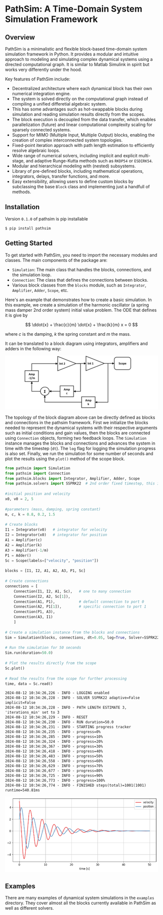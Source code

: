 # PathSim: A Time-Domain System Simulation Framework


## Overview

PathSim is a minimalistic and flexible block-based time-domain system simulation framework in Python. It provides a modular and intuitive approach to modeling and simulating complex dynamical systems using a directed computational graph. It is similar to Matlab Simulink in spirit but works very differently under the hood.

Key features of PathSim include:

- Decentralized architecture where each dynamical block has their own numerical integration engine. 
- The system is solved directly on the computational graph instead of compiling a unified differetial algebraic system.
- This has some advantages such as hot-swappable blocks during simulation and reading simulation results directly from the scopes.
- The block execution is decoupled from the data transfer, which enables parallelization (future) and linear computational complexity scaling for sparsely connected systems.
- Support for MIMO (Multiple Input, Multiple Output) blocks, enabling the creation of complex interconnected system topologies.
- Fixed-point iteration approach with path length estimation to efficiently resolve algebraic loops.
- Wide range of numerical solvers, including implicit and explicit multi-stage, and adaptive Runge-Kutta methods such as `RKDP54` or `ESDIRK54`.
- Modular and hierarchical modeling with (nested) subsystems.
- Library of pre-defined blocks, including mathematical operations, integrators, delays, transfer functions, and more.
- Easy extensibility, allowing users to define custom blocks by subclassing the base `Block` class and implementing just a handfull of methods. 


## Installation

Version `0.1.0` of pathsim is pip installable

```console
$ pip install pathsim
```

## Getting Started

To get started with PathSim, you need to import the necessary modules and classes. The main components of the package are:

- `Simulation`: The main class that handles the blocks, connections, and the simulation loop.
- `Connection`: The class that defines the connections between blocks.
- Various block classes from the `blocks` module, such as `Integrator`, `Amplifier`, `Adder`, `Scope`, etc.

Here's an example that demonstrates how to create a basic simulation. 
In this example, we create a simulation of the harmonic oscillator (a spring mass damper 2nd order system) initial value problem. The ODE that defines it is give by

$$
\ddot{x} + \frac{c}{m} \dot{x} + \frac{k}{m} x = 0
$$

where $c$ is the damping, $k$ the spring constant and $m$ the mass.

It can be translated to a block diagram using integrators, amplifiers and adders in the following way:

![png](README_files/harmonic_oscillator_blockdiagram.png)

The topology of the block diagram above can be directly defined as blocks and connections in the pathsim framework. First we initialize the blocks needed to represent the dynamical systems with their respective arguments such as initial conditions and gain values, then the blocks are connected using `Connection` objects, forming two feedback loops. The `Simulation` instance manages the blocks and connections and advances the system in time with the timestep (`dt`). The `log` flag for logging the simulation progress is also set. Finally, we run the simulation for some number of seconds and plot the results using the `plot()` method of the scope block.



```python
from pathsim import Simulation
from pathsim import Connection
from pathsim.blocks import Integrator, Amplifier, Adder, Scope
from pathsim.solvers import SSPRK22  # 2nd order fixed timestep, this is also the default

#initial position and velocity
x0, v0 = 2, 5

#parameters (mass, damping, spring constant)
m, c, k = 0.8, 0.2, 1.5

# Create blocks 
I1 = Integrator(v0)   # integrator for velocity
I2 = Integrator(x0)   # integrator for position
A1 = Amplifier(c)
A2 = Amplifier(k)
A3 = Amplifier(-1/m)
P1 = Adder()
Sc = Scope(labels=["velocity", "position"])

blocks = [I1, I2, A1, A2, A3, P1, Sc]

# Create connections
connections = [
    Connection(I1, I2, A1, Sc),   # one to many connection
    Connection(I2, A2, Sc[1]),
    Connection(A1, P1),           # default connection to port 0
    Connection(A2, P1[1]),        # specific connection to port 1
    Connection(P1, A3),
    Connection(A3, I1)
    ]

# Create a simulation instance from the blocks and connections
Sim = Simulation(blocks, connections, dt=0.05, log=True, Solver=SSPRK22)

# Run the simulation for 50 seconds
Sim.run(duration=50.0)

# Plot the results directly from the scope
Sc.plot()

# Read the results from the scope for further processing
time, data = Sc.read()
```

    2024-08-12 10:34:26,226 - INFO - LOGGING enabled
    2024-08-12 10:34:26,228 - INFO - SOLVER SSPRK22 adaptive=False implicit=False
    2024-08-12 10:34:26,228 - INFO - PATH LENGTH ESTIMATE 3, 'iterations_min' set to 3
    2024-08-12 10:34:26,229 - INFO - RESET
    2024-08-12 10:34:26,230 - INFO - RUN duration=50.0
    2024-08-12 10:34:26,231 - INFO - STARTING progress tracker
    2024-08-12 10:34:26,235 - INFO - progress=0%
    2024-08-12 10:34:26,285 - INFO - progress=10%
    2024-08-12 10:34:26,324 - INFO - progress=20%
    2024-08-12 10:34:26,367 - INFO - progress=30%
    2024-08-12 10:34:26,418 - INFO - progress=40%
    2024-08-12 10:34:26,483 - INFO - progress=50%
    2024-08-12 10:34:26,558 - INFO - progress=60%
    2024-08-12 10:34:26,629 - INFO - progress=70%
    2024-08-12 10:34:26,677 - INFO - progress=80%
    2024-08-12 10:34:26,725 - INFO - progress=90%
    2024-08-12 10:34:26,773 - INFO - progress=100%
    2024-08-12 10:34:26,774 - INFO - FINISHED steps(total)=1001(1001) runtime=540.81ms
    


    
![png](README_files/README_4_1.png)
    


## Examples
There are many examples of dynamical system simulations in the `examples` directory. They cover almost all the blocks currently available in PathSim as well as different solvers.

